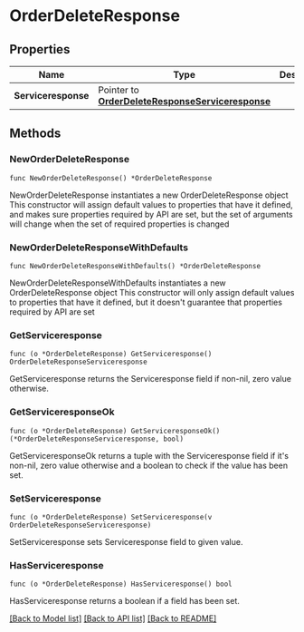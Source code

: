# OrderDeleteResponse

## Properties

Name | Type | Description | Notes
------------ | ------------- | ------------- | -------------
**Serviceresponse** | Pointer to [**OrderDeleteResponseServiceresponse**](OrderDeleteResponseServiceresponse.md) |  | [optional] 

## Methods

### NewOrderDeleteResponse

`func NewOrderDeleteResponse() *OrderDeleteResponse`

NewOrderDeleteResponse instantiates a new OrderDeleteResponse object
This constructor will assign default values to properties that have it defined,
and makes sure properties required by API are set, but the set of arguments
will change when the set of required properties is changed

### NewOrderDeleteResponseWithDefaults

`func NewOrderDeleteResponseWithDefaults() *OrderDeleteResponse`

NewOrderDeleteResponseWithDefaults instantiates a new OrderDeleteResponse object
This constructor will only assign default values to properties that have it defined,
but it doesn't guarantee that properties required by API are set

### GetServiceresponse

`func (o *OrderDeleteResponse) GetServiceresponse() OrderDeleteResponseServiceresponse`

GetServiceresponse returns the Serviceresponse field if non-nil, zero value otherwise.

### GetServiceresponseOk

`func (o *OrderDeleteResponse) GetServiceresponseOk() (*OrderDeleteResponseServiceresponse, bool)`

GetServiceresponseOk returns a tuple with the Serviceresponse field if it's non-nil, zero value otherwise
and a boolean to check if the value has been set.

### SetServiceresponse

`func (o *OrderDeleteResponse) SetServiceresponse(v OrderDeleteResponseServiceresponse)`

SetServiceresponse sets Serviceresponse field to given value.

### HasServiceresponse

`func (o *OrderDeleteResponse) HasServiceresponse() bool`

HasServiceresponse returns a boolean if a field has been set.


[[Back to Model list]](../README.md#documentation-for-models) [[Back to API list]](../README.md#documentation-for-api-endpoints) [[Back to README]](../README.md)


